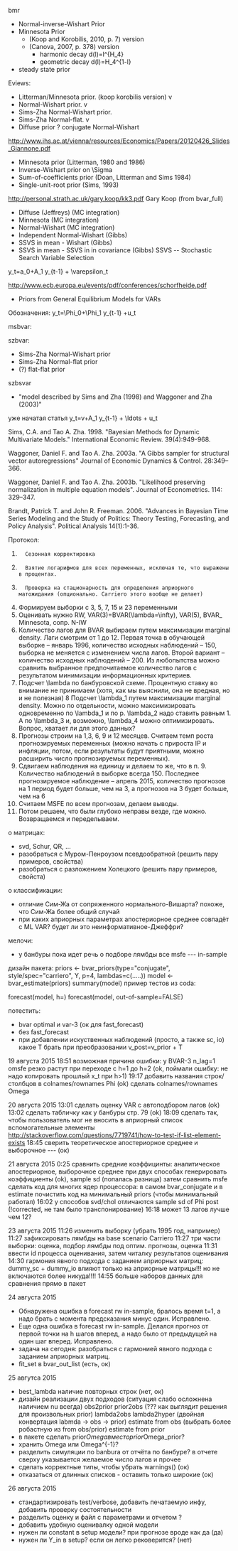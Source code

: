 bmr
* Normal-inverse-Wishart Prior
* Minnesota Prior
  * (Koop and Korobilis, 2010, p. 7) version
  * (Canova, 2007, p. 378) version
    * harmonic decay d(l)=l^{H_4}
    * geometric decay d(l)=H_4^{1-l}
* steady state prior


Eviews:
* Litterman/Minnesota prior. (koop korobilis version) v
* Normal-Wishart prior. v
* Sims-Zha Normal-Wishart prior.
* Sims-Zha Normal-flat. v
* Diffuse prior 
? conjugate Normal-Wishart 


http://www.ihs.ac.at/vienna/resources/Economics/Papers/20120426_Slides_Giannone.pdf
* Minnesota prior (Litterman, 1980 and 1986) 
* Inverse-Wishart prior on \Sigma
* Sum-of-coefficients prior (Doan, Litterman and Sims 1984) 
* Single-unit-root prior (Sims, 1993)

http://personal.strath.ac.uk/gary.koop/kk3.pdf
Gary Koop (from bvar_full)
* Diffuse (Jeffreys) (MC integration)
* Minnesota (MC integration)
* Normal-Wishart (MC integration)
* Independent Normal-Wishart (Gibbs)
* SSVS in mean - Wishart (Gibbs)
* SSVS in mean - SSVS in in covariance (Gibbs)
SSVS -- Stochastic Search Variable Selection

y_t=a_0+A_1 y_{t-1} + \varepsilon_t


http://www.ecb.europa.eu/events/pdf/conferences/schorfheide.pdf
* Priors from General Equilibrium Models for VARs

Обозначения:
y_t=\Phi_0+\Phi_1 y_{t-1} +u_t



msbvar:

szbvar:
* Sims-Zha Normal-Wishart prior
* Sims-Zha Normal-flat prior
* (?) flat-flat prior

szbsvar
* "model described by Sims and Zha (1998) and Waggoner and Zha (2003)"


уже начатая статья
y_t=v+A_1 y_{t-1} + \ldots + u_t





Sims, C.A. and Tao A. Zha. 1998. "Bayesian Methods for Dynamic Multivariate Models." International Economic Review. 39(4):949-968.

Waggoner, Daniel F. and Tao A. Zha. 2003a. "A Gibbs sampler for structural vector autoregressions" Journal of Economic Dynamics \& Control. 28:349–366.

Waggoner, Daniel F. and Tao A. Zha. 2003b. "Likelihood preserving normalization in multiple equation models". Journal of Econometrics. 114: 329–347.

Brandt, Patrick T. and John R. Freeman. 2006. "Advances in Bayesian Time Series Modeling and the Study of Politics: Theory Testing, Forecasting, and Policy Analysis". Political Analysis 14(1):1-36.


Протокол:

1.       Сезонная корректировка
2.       Взятие логарифмов для всех переменных, исключая те, что выражены  в процентах.
3.       Проверка на стационарность для определения априорного  матожидания (опционально. Carriero этого вообще не делает) 
4. Формируем выборки с 3, 5, 7, 15 и 23 переменными 
5. Оценивать нужно RW, VAR(3)=BVAR(\lambda=\infty), VAR(5), BVAR_ Minnesota, сопр. N-IW
6.  Количество лагов для  BVAR выбираем путем максимизации marginal density. Лаги смотрим от 1 до 12. Первая точка в обучающей выборке – январь 1996, количество исходных наблюдений – 150, выборка не меняется с изменением числа лагов. Второй вариант – количество исходных наблюдений – 200. Из любопытства можно сравнить выбранное предпочитаемое количество лагов с результатом минимизации информационных критериев.  
7.  Подсчет \lambda по банбуровской схеме.  Процентную ставку во внимание не принимаем (хотя, как мы выяснили, она не вредная, но и не полезная)
8 Подсчет \lambda_1 путем максимизации marginal density. Можно по отдельности, можно максимизировать одновременно по \lambda_1 и по p.  \lambda_2  надо ставить равным 1. А по \lambda_3 и, возможно,  \lambda_4 можно оптимизировать. Вопрос, хватает ли для этого данных? 
9. Прогнозы строим на 1,3, 6, 9 и 12 месяцев. Считаем темп роста прогнозируемых переменных (можно начать с прироста IP   и инфляции, потом, если результаты будут приятными, можно расширить число прогнозируемых переменных). 
10. Сдвигаем наблюдения на единицу и делаем то же, что в п. 9. Количество наблюдений в выборке всегда 150. Последнее прогнозируемое наблюдение – апрель 2015, количество прогнозов на 1 период будет больше, чем на 3, а прогнозов на 3 будет больше, чем на 6
11. Считаем MSFE по всем прогнозам, делаем выводы. 
12.  Потом решаем, что были глубоко неправы везде, где можно. Возвращаемся и переделываем. 


о матрицах:
- svd, Schur, QR, ...
- разобраться с Муром-Пенроузом псевдообратной (решить пару примеров, свойства)
- разобраться с разложением Холецкого (решить пару примеров, свойста)

о классификации:
- отличие Сим-Жа от сопряженного нормального-Вишарта? похоже, что Сим-Жа более общий случай
- при каких априорных параметрах апостериорное среднее совпадёт с ML VAR?
будет ли это неинформативное-Джеффри?


мелочи:
- у банбуры пока идет речь о подборе лямбды все msfe --- in-sample

дизайн пакета:
priors <- bvar_priors(type="conjugate", style/spec="carriero", Y, p=4, lambdas=c(.....))
model <- bvar_estimate(priors)
summary(model)
пример тестов из coda:

forecast(model, h=)
forecast(model, out-of-sample=FALSE)


потестить:
- bvar optimal и var-3 (ок для fast_forecast)
- без fast_forecast
- при добавлении искуственных наблюдений (просто, а также sc, io) какое T брать при 
преобразовании v_post=v_prior + T

19 августа 2015
18:51 возможная причина ошибки: у BVAR-3 n_lag=1 omsfe резко растут при переходе с h=1 до h=2 (ok, поймали ошибку: не надо копировать прошлый x_t при h>1)
19:17 добавить названия строк/столбцов в colnames/rownames Phi (ok)
сделать colnames/rownames Omega

20 августа 2015
13:01 сделать оценку VAR с автоподбором лагов (ok)
13:02 сделать табличку как у банбуры стр. 79 (ok)
18:09 сделать так, чтобы пользователь мог не вносить в априорный список вспомогательные 
элементы
http://stackoverflow.com/questions/7719741/how-to-test-if-list-element-exists
18:45 сверить теоретическое апостериорное среднее и выборочное --- (ок)

21 августа 2015
0:25 сравнить средние коэффицинты: аналитическое апостериорное, выборочное среднее при двух способах генерировать коэффициенты (ok), sample sd (попалась разница)
затем сравнить msfe
сделать код для многих ядер процессора: в самом bvar_conjugate и в estimate
почистить код на минимальный priors (чтобы минимальный работал)
16:02 у способов svd/chol отличаются sample sd of Phi post (!corrected,   не там было транспонирование)
16:18  может 13 лагов лучше чем 12?

23 августа 2015
11:26 изменить выборку (убрать 1995 год, например)
11:27 зафиксировать лямбды на base scenario Carriero
11:27 три части выборки: оценка, подбор лямбды под оптим. прогнозы, оценка
11:31 ввести id процесса оценивания, затем читалку результатов оценивания
14:30 гармония явного подхода с заданием априорных матриц: dummy_sс + dummy_io влияют только на априорные матрицы!!! но не включаются более никуда!!!!
14:55 больше наборов данных для сравнения прямо в пакет

24 августа 2015
* Обнаружена ошибка в forecast rw in-sample, бралось время t=1, а надо брать с момента предсказания минус один. Исправлено.
* Еще одна ошибка в forecast rw in-sample. Делался прогноз от первой точки на h шагов вперед, а надо было от предыдущей на один шаг вперед. Исправлено.
* задача на сегодня: разобраться с гармонией явного подхода с заданием априорных матриц.
* fit_set в bvar_out_list (есть, ок)

25 авгутса 2015
* best_lambda наличие повторных строк (нет, ок)
* дизайн реализации двух подходов (ситуация слабо осложнена наличием nu всегда)
obs2prior
prior2obs (??? как выглядит решения для произвольных prior)
lambda2obs
lambda2hyper (двойная конвертация labmda -> obs -> prior)
estimate from obs (выбрать более робастную из from obs/prior)
estimate from prior
* в пакете сделать prior$Omega вместо prior$Omega_prior?
* хранить Omega или Omega^{-1}? 
* разделить симуляции по banbura от отчёта по банбуре? 
в отчете сверху указывается желаемое число лагов и прочее
* сделать корректные типы, чтобы убрать warnings() (ок)
* отказаться от длинных списков - оставить только широкие (ок) 

26 августа 2015
* стандартизировать test/verbose, добавить печатаемую инфу, добавить проверку состоятельности
* разделить оценку и файл с параметрами и отчетом ?
* добавить удобную оценивалку одной модели
* нужен ли constant в setup модели? при прогнозе вроде как да (да)
* нужен ли Y_in в setup? если он легко рековерится? (нет)


